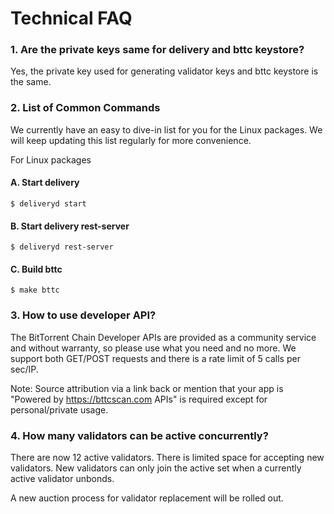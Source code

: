 # Technical FAQ

### 1. Are the private keys same for delivery and bttc keystore?

Yes, the private key used for generating validator keys and bttc keystore is the same.

### 2. List of Common Commands

We currently have an easy to dive-in list for you for the Linux packages. We will keep updating this list regularly for more convenience.

For Linux packages

#### A. Start delivery

`$ deliveryd start`

#### B. Start delivery rest-server

`$ deliveryd rest-server`

#### C. Build bttc

`$ make bttc`

### 3. How to use developer API?

The BitTorrent Chain Developer APIs are provided as a community service and without warranty, so please use what you need and no more. We support both GET/POST requests and there is a rate limit of 5 calls per sec/IP.

Note: Source attribution via a link back or mention that your app is "Powered by https://bttcscan.com APIs" is required except for personal/private usage.

### 4. How many validators can be active concurrently?

There are now 12 active validators. There is limited space for accepting new validators. New validators can only join the active set when a currently active validator unbonds.

A new auction process for validator replacement will be rolled out.





